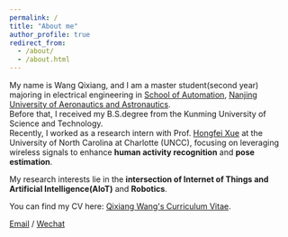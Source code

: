 ```yaml
---
permalink: /
title: "About me"
author_profile: true
redirect_from: 
  - /about/
  - /about.html
---
```


My name is Wang Qixiang, and I am a master student(second year) majoring in electrical engineering in [School of Automation](https://cae.nuaa.edu.cn/), [Nanjing University of Aeronautics and Astronautics](http://nuaa.edu.cn/).\
Before that, I received my B.S.degree from the Kunming University of Science and Technology.\
Recently, I worked as a research intern with Prof. [Hongfei Xue](https://havocfixer.github.io/) at the University of North Carolina at Charlotte (UNCC), focusing on leveraging wireless signals to enhance **human activity recognition** and **pose estimation**.

My research interests lie in the **intersection of Internet of Things and Artificial Intelligence(AIoT)** and **Robotics**.


You can find my CV here: [Qixiang Wang's Curriculum Vitae](../assets/Qixiang_Wang_cv.pdf).

[Email](mailto:brucewang258@gmail.com) / [Wechat](../images/wechat.png)

